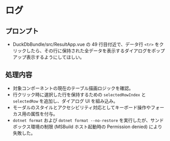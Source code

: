 # ログ

## プロンプト
- DuckDbBundle/src/ResultApp.vue の 49 行目付近で、データ行 `<tr>` をクリックしたら、その行に保持された全データを表示するダイアログをポップアップ表示するようにしてほしい。

## 処理内容
- 対象コンポーネントの現在のテーブル描画ロジックを確認。
- 行クリック時に選択した行を保持するための `selectedRowIndex` と `selectedRow` を追加し、ダイアログ UI を組み込み。
- モーダルのスタイルとアクセシビリティ対応としてキーボード操作やフォーカス用の属性を付与。
- `dotnet format` および `dotnet format --no-restore` を実行したが、サンドボックス環境の制限 (MSBuild ホスト起動時の Permission denied) により失敗した。
